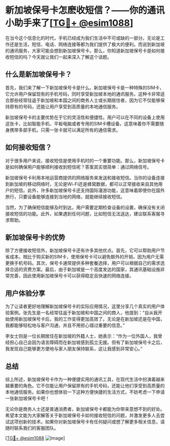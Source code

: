# 新加坡保号卡怎麽收短信？——你的通讯小助手来了[[TG💪+ @esim1088](https://t.me/s/esim1088)]

在当今这个信息化的时代，手机已经成为我们生活中不可或缺的一部分。无论是工作还是生活，短信、电话、网络连接等都为我们提供了极大的便利。而说到新加坡的通讯服务，大家可能会想到新加坡保号卡。那么，你知道新加坡保号卡是如何接收短信的吗？今天就让我们一起来深入了解这个话题。

## 什么是新加坡保号卡？

首先，我们来了解一下新加坡保号卡是什么。新加坡保号卡是一种特殊的SIM卡，它允许用户保留现有的手机号码，同时享受新加坡本地的通讯服务。这种卡非常适合那些经常往返于新加坡和本国之间的商务人士或长期居住者，因为它不仅能够保持原有的号码，还能让用户享受到高质量的本地通信服务。

新加坡保号卡的主要优势在于它的灵活性和便捷性。用户可以在不同的设备上使用这张卡，比如智能手机、平板电脑或者专用的SIM卡槽设备。这意味着你不需要随身携带多部手机，只需一张卡就可以满足所有的通信需求。

## 如何接收短信？

对于很多用户来说，接收短信是使用手机时的一个重要功能。那么，新加坡保号卡是如何确保用户能够顺利接收到短信呢？答案其实很简单：通过网络信号。

新加坡保号卡利用本地运营商提供的网络服务来发送和接收短信。当你的设备连接到新加坡的移动网络时，无论是Wi-Fi还是蜂窝数据，都可以正常接收来自其他用户的短信。此外，许多新加坡保号卡还支持国际漫游功能，这意味着即使你在国外旅行，只要设备能够连接到当地的网络，就能继续接收短信。

当然，为了确保短信能够及时到达，用户需要定期检查设备的设置，确保没有关闭接收短信的功能。此外，如果遇到任何问题，比如短信无法送达，建议联系客服寻求帮助。

## 新加坡保号卡的优势

除了方便接收短信外，新加坡保号卡还有许多其他优点。首先，它可以帮助用户节省成本。相比于购买新的SIM卡，使用保号卡可以避免额外的开销，因为用户无需更换手机号码。其次，保号卡通常提供多种套餐选择，用户可以根据自己的需求选择合适的资费方案。最后，由于新加坡是一个高度发达的国家，其通讯基础设施非常完善，因此使用新加坡保号卡可以获得稳定且快速的网络连接。

## 用户体验分享

为了让读者更好地理解新加坡保号卡的实际应用情况，这里分享几个真实的用户体验案例。张先生是一名经常往返于新加坡和中国之间的商人，他提到：“自从我开始使用新加坡保号卡后，我的工作变得更加高效了。无论是在新加坡还是在中国，我都能够轻松地与客户沟通，并且不用担心错过重要的信息。”

李女士则是一位长期居住在新加坡的外籍人士，她表示：“作为一位外国人，我曾经担心自己会因为语言障碍而在新加坡感到孤立无援。但有了新加坡保号卡之后，我发现自己能够更方便地与家人朋友保持联系，这让我感到非常安心。”

## 总结

综上所述，新加坡保号卡作为一种便捷实用的通讯工具，在现代生活中扮演着越来越重要的角色。它不仅能让用户保留原有的手机号码，还能让他们享受到高质量的本地通信服务。如果你也想体验一下这种方便快捷的生活方式，不妨考虑一下申请一张新加坡保号卡吧！

无论你是商务人士还是普通消费者，新加坡保号卡都能为你带来意想不到的好处。希望本文能为大家解答关于新加坡保号卡如何接收短信的问题，并激发更多人去尝试这项创新的技术。如果你对新加坡保号卡有任何疑问或想了解更多相关信息，请随时联系我们的客服团队。

[[TG💪+ @esim1088](https://t.me/s/esim1088) ![Image](https://i.postimg.cc/4NQfJmqS/Snipaste-2025-05-13-00-14-12.png)]